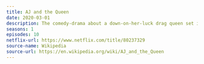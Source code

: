 ```yaml
---
title: AJ and the Queen
date: 2020-03-01
description: The comedy-drama about a down-on-her-luck drag queen set in 1986 received mixed reviews. 
seasons: 1
episodes: 10
netflix-url: https://www.netflix.com/title/80237329
source-name: Wikipedia  
source-url: https://en.wikipedia.org/wiki/AJ_and_the_Queen
---
```


